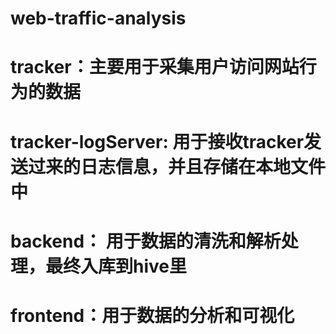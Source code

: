 # web-traffic-analysis

# tracker：主要用于采集用户访问网站行为的数据

# tracker-logServer: 用于接收tracker发送过来的日志信息，并且存储在本地文件中

# backend： 用于数据的清洗和解析处理，最终入库到hive里

# frontend：用于数据的分析和可视化

